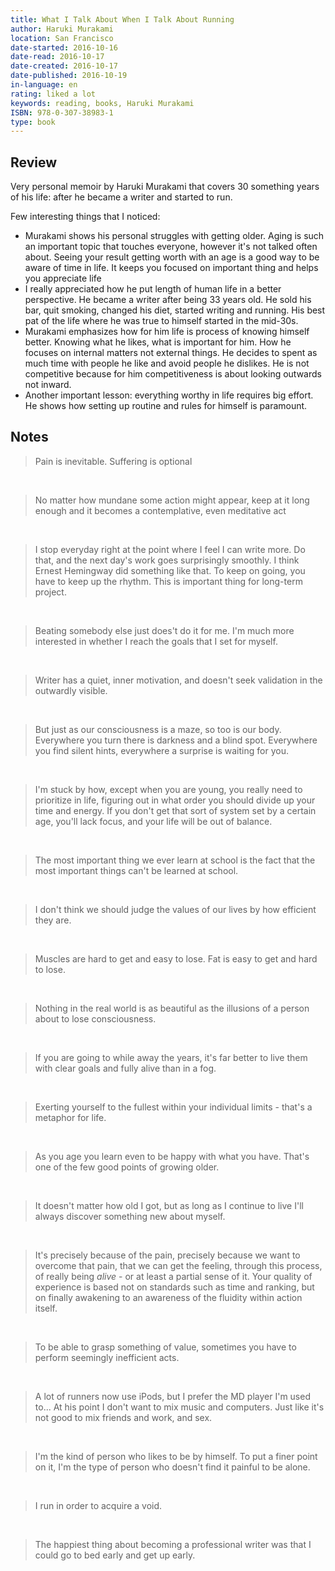 ```yaml
---
title: What I Talk About When I Talk About Running
author: Haruki Murakami
location: San Francisco
date-started: 2016-10-16
date-read: 2016-10-17
date-created: 2016-10-17
date-published: 2016-10-19
in-language: en
rating: liked a lot
keywords: reading, books, Haruki Murakami
ISBN: 978-0-307-38983-1
type: book
---
```

## Review

Very personal memoir by Haruki Murakami that covers 30 something years of his life: after he became a writer and started to run.

Few interesting things that I noticed:

  - Murakami shows his personal struggles with getting older. Aging is such an important topic that touches everyone, however it's not talked often about. Seeing your result getting worth with an age is a good way to be aware of time in life. It keeps you focused on important thing and helps you appreciate life
  - I really appreciated how he put length of human life in a better perspective. He became a writer after being 33 years old. He sold his bar, quit smoking, changed his diet, started writing and running. His best pat of the life where he was true to himself started in the mid-30s.
  - Murakami emphasizes how for him life is process of knowing himself better. Knowing what he likes, what is important for him. How he focuses on internal matters not external things. He decides to spent as much time with people he like and avoid people he dislikes. He is not competitive because for him competitiveness is about looking outwards not inward.
  - Another important lesson: everything worthy in life requires big effort. He shows how setting up routine and rules for himself is paramount.


## Notes

> Pain is inevitable. Suffering is optional

&nbsp;

> No matter how mundane some action might appear, keep at it long enough and it becomes a contemplative, even meditative act

&nbsp;

> I stop everyday right at the point where I feel I can write more. Do that, and the next day's work goes surprisingly smoothly. I think Ernest Hemingway did something like that. To keep on going, you have to keep up the rhythm. This is important thing for long-term project.

&nbsp;

> Beating somebody else just does't do it for me. I'm much more interested in whether I reach the goals that I set for myself.

&nbsp;

> Writer has a quiet, inner motivation, and doesn't seek validation in the outwardly visible.

&nbsp;

> But just as our consciousness is a maze, so too is our body. Everywhere you turn there is darkness and a blind spot. Everywhere you find silent hints, everywhere a surprise is waiting for you.

&nbsp;

> I'm stuck by how, except when you are young, you really need to prioritize in life, figuring out in what order you should divide up your time and energy. If you don't get that sort of system set by a certain age, you'll lack focus, and your life will be out of balance.

&nbsp;

> The most important thing we ever learn at school is the fact that the most important things can't be learned at school.

&nbsp;

> I don't think we should judge the values of our lives by how efficient they are.

&nbsp;

> Muscles are hard to get and easy to lose. Fat is easy to get and hard to lose.

&nbsp;

> Nothing in the real world is as beautiful as the illusions of a person about to lose consciousness.

&nbsp;

> If you are going to while away the years, it's far better to live them with clear goals and fully alive than in a fog.

&nbsp;

> Exerting yourself to the fullest within your individual limits - that's a metaphor for life.

&nbsp;

> As you age you learn even to be happy with what you have. That's one of the few good points of growing older.

&nbsp;

> It doesn't matter how old I got, but as long as I continue to live I'll always discover something new about myself.

&nbsp;

> It's precisely because of the pain, precisely because we want to overcome that pain, that we can get the feeling, through this process, of really being *alive* - or at least a partial sense of it. Your quality of experience is based not on standards such as time and ranking, but on finally awakening to an awareness of the fluidity within action itself.

&nbsp;

> To be able to grasp something of value, sometimes you have to perform seemingly inefficient acts.

&nbsp;

> A lot of runners now use iPods, but I prefer the MD player I'm used to... At his point I don't want to mix music and computers. Just like it's not good to mix friends and work, and sex.

&nbsp;

> I'm the kind of person who likes to be by himself. To put a finer point on it, I'm the type of person who doesn't find it painful to be alone.

&nbsp;

> I run in order to acquire a void.

&nbsp;

> The happiest thing about becoming a professional writer was that I could go to bed early and get up early.
